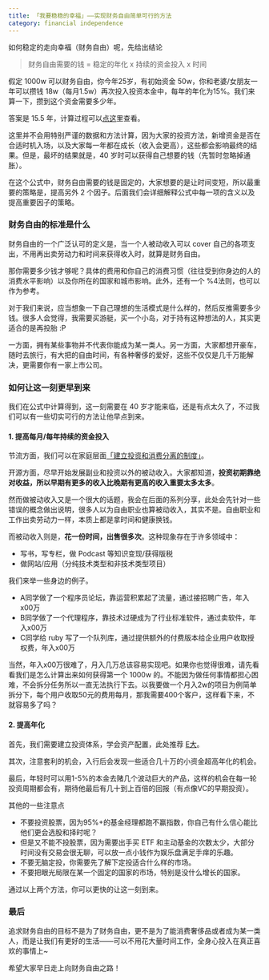 ```yaml
---
title: 「我要稳稳的幸福」——实现财务自由简单可行的方法
category: financial independence
---
```


如何稳定的走向幸福（财务自由）呢，先给出结论

> 财务自由需要的钱 = 稳定的年化 x 持续的资金投入 x 时间

假定 1000w 可以财务自由，你今年25岁，有初始资金 50w，你和老婆/女朋友一年可以攒钱 18w（每月1.5w）再次投入投资本金中，每年的年化为15%。我们来算一下，攒到这个资金需要多少年。

答案是 15.5 年，计算过程可以[点这](https://www.calculator.net/investment-calculator.html?ctype=endamount&ctargetamountv=1000000&cstartingprinciplev=500000&cyearsv=15&cinterestratev=15&ccontributeamountv=180000&ciadditionat1=annually&printit=0&x=24&y=24)里查看。

这里并不会用特别严谨的数据和方法计算，因为大家的投资方法，新增资金是否在合适时机入场，以及大家每一年都在成长（收入会更高），这些都会影响最终的结果。但是，最坏的结果就是，40 岁时可以获得自己想要的钱（先暂时忽略掉通胀）。

在这个公式中，财务自由需要的钱是固定的，大家想要的是让时间变短，所以最重要的策略是，提高另外 2 个因子。后面我们会详细解释公式中每一项的含义以及提高重要因子的策略。

### 财务自由的标准是什么

财务自由的一个广泛认可的定义是，当一个人被动收入可以 cover 自己的各项支出，不用再出卖劳动力和时间来获得收入时，就算是财务自由。

那你需要多少钱才够呢？具体的费用和你自己的消费习惯（往往受到你身边的人的消费水平影响）以及你所在的国家和城市影响。此外，还有一个 %4法则，也可以作为参考。

对于我们来说，应当想象一下自己理想的生活模式是什么样的，然后反推需要多少钱。很多人会觉得，我需要买游艇，买一个小岛，对于持有这种想法的人，其实更适合的是再投胎 :P

一方面，拥有某些事物并不代表你能成为某一类人。另一方面，大家都想开豪车，随时去旅行，有大把的自由时间，有各种奢侈的爱好，这些不仅仅是几千万能解决，更需要你有一家上市公司。

### 如何让这一刻更早到来

我们在公式中计算得到，这一刻需要在 40 岁才能来临，还是有点太久了，不过我们可以有一些切实可行的方法让他早点到来。

#### 1. 提高每月/每年持续的资金投入

节流方面，我们可以在家庭层面[「建立投资和消费分离的制度」](https://www.evernote.com/l/AA2mzF_iVU9HgqYEo7YLOTliDWagqMthxTQ)。

开源方面，尽早开始发展副业和投资以外的被动收入。大家都知道，**投资初期靠绝对收益，所以早期有更多的收入比晚期有更高的收入重要太多太多**。

然而做被动收入又是一个很大的话题，我会在后面的系列分享，此处会先针对一些错误的概念做出说明，很多人以为自由职业也算被动收入，其实不是。自由职业和工作出卖劳动力一样，本质上都是拿时间和健康换钱。

而被动收入则是，**花一份时间，出售很多次**。这种现象存在于许多领域中：

- 写书，写专栏，做 Podcast 等知识变现/获得版税
- 做网站/应用（分纯技术类型和非技术类型项目）

我们来举一些身边的例子。

- A同学做了一个程序员论坛，靠运营积累起了流量，通过接招聘广告，年入x00万
- B同学做了一个代理程序，靠技术过硬成为了行业标准软件，通过卖软件，年入x00万
- C同学给 ruby 写了一个队列库，通过提供额外的付费版本给企业用户收取授权费，年入x00万

当然，年入x00万很难了，月入几万总该容易实现吧。如果你也觉得很难，请先看看我们是怎么计算出来如何获得第一个 1000w 的。不能因为做任何事情都担心困难，不会拆分任务所以一直无法执行下去。以我要做一个月入2w的项目为例简单拆分下，每个用户收取50元的费用每月，那我需要400个客户，这样看下来，不就容易多了吗？

#### 2. 提高年化

首先，我们需要建立投资体系，学会资产配置，此处推荐 [E大](https://www.evernote.com/l/ACati6T7aBlGoreJ0WxpUBkV3UNRTPQbEZA)。

其次，注意套利的机会，入行后会发现一些适合几十万的小资金超高年化的机会。

最后，年轻时可以用1-5%的本金去赌几个波动巨大的产品，这样的机会在每一轮投资周期都会有，期待他最后有几十到上百倍的回报（有点像VC的早期投资）。

其他的一些注意点

- 不要投资股票，因为95%+的基金经理都跑不赢指数，你自己有什么信心能比他们更会选股和择时呢？
- 但是又不能不投股票，因为需要出手买 ETF 和主动基金的次数太少，大部分时间没有交易会很无聊，可以放一点小钱作为娱乐盘满足手痒的乐趣。
- 不要无脑定投，你需要先了解下定投适合什么样的市场。
- 不要把眼光局限在某一个固定的国家的市场，特别是没什么增长的国家。

通过以上两个方法，你可以更快的让这一刻到来。

### 最后

追求财务自由的目标不是为了财务自由，更不是为了能消费奢侈品或者成为某一类人，而是让我们有更好的生活——可以不用花大量时间工作，全身心投入在真正喜欢的事情上~

希望大家早日走上向财务自由之路！

